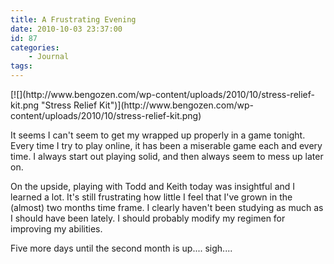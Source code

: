 ```yaml
---
title: A Frustrating Evening
date: 2010-10-03 23:37:00
id: 87
categories:
	- Journal
tags:
---
```


<div style="clear: both; text-align: center;"></div>
[![](http://www.bengozen.com/wp-content/uploads/2010/10/stress-relief-kit.png "Stress Relief Kit")](http://www.bengozen.com/wp-content/uploads/2010/10/stress-relief-kit.png)

It seems I can't seem to get my wrapped up properly in a game tonight. Every time I try to play online, it has been a miserable game each and every time. I always start out playing solid, and then always seem to mess up later on.

On the upside, playing with Todd and Keith today was insightful and I learned a lot. It's still frustrating how little I feel that I've grown in the (almost) two months time frame. I clearly haven't been studying as much as I should have been lately. I should probably modify my regimen for improving my abilities.

Five more days until the second month is up.... sigh....
